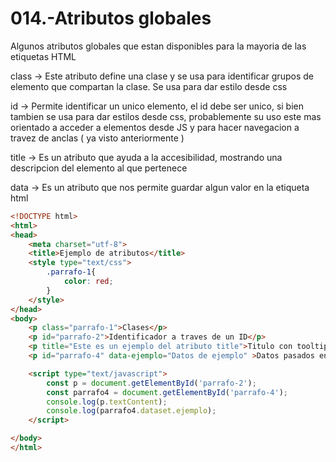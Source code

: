 014.-Atributos globales
===

Algunos atributos globales que estan disponibles para la mayoria de las etiquetas HTML

class -> Este atributo define una clase y se usa para identificar grupos de elemento que compartan la clase. Se usa para dar estilo desde css

id -> Permite identificar un unico elemento, el id debe ser unico, si bien tambien se usa para dar estilos desde css, probablemente su uso este mas orientado a acceder a elementos desde JS y para hacer navegacion a travez de anclas ( ya visto anteriormente )

title -> Es un atributo que ayuda a la accesibilidad, mostrando una descripcion del elemento al que pertenece

data -> Es un atributo que nos permite guardar algun valor en la etiqueta html

```html
<!DOCTYPE html>
<html>
<head>
	<meta charset="utf-8">
	<title>Ejemplo de atributos</title>
	<style type="text/css">
		.parrafo-1{
			color: red;
		}
	</style>
</head>
<body>
	<p class="parrafo-1">Clases</p>
	<p id="parrafo-2">Identificador a traves de un ID</p>
	<p title="Este es un ejemplo del atributo title">Titulo con tooltip</p>
	<p id="parrafo-4" data-ejemplo="Datos de ejemplo" >Datos pasados en la etiqueta</p> <!--  -->

	<script type="text/javascript">
		const p = document.getElementById('parrafo-2');
		const parrafo4 = document.getElementById('parrafo-4');
		console.log(p.textContent);
		console.log(parrafo4.dataset.ejemplo);
	</script>

</body>
</html>
```